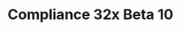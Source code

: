 ---
layout: post
title: Compliance 32x Beta 10
permalink: /compliance32x/B10
header-img: https://database.faithfulpack.net/images/website/posts/32x/B10.jpg

description: |
  Hello everybody! Today we're bringing you a bit of a smaller update, but that is overshadowed by the significance of the changes and additions! On top of adding the spooky ravager, we've improved many commonly-seen textures, such as piglins, iron bars, purpur blocks or some mob effects. Additionally, we have finally fixed the incorrect scaling of the game mode switcher, a bug that was present in the pack since forever. And of course, our journey through Bedrock UI is still continuing.

changelog:
  Added:
    Entities:
      - Ravager (Aerod)
    Bedrock UI:
      - Achievement Locked Icon ([author name redacted])
      - Lock ([author name redacted])
      - Coloured Lock Icon ([author name redacted])
      - Accesibility Glyphs ([author name redacted])
      - Keyboard and Mouse Glyphs ([author name redacted])
      - Realms Green Check ([author name redacted])
      - Missing Pack Icon ([author name redacted])
      - 5 Stars ([author name redacted])
      - Staff Picks ([author name redacted])
      - Experience Bars (Pomi108)
  Changed:
    Blocks:
      - Peony Bottom (Aerod)
      - Red Mushroom Block (Aerod)
      - Iron Bars (Nyodex)
      - Respawn Anchor ([author name redacted], Nyodex)
      - Crying Obsidian ([author name redacted], Aerod)
      - Diorite (Aerod)
      - Obsidian (Aerod, Pythagoras_314)
      - Netherrack (Aerod)
      - Purpur Block (LethalChicken)
      - Purpur Pillar (LethalChicken)
      - Magma Block (LethalChicken)
      - Flower Pot (LethalChicken)
      - Snow (Evorp)
      - Chorus Plant (LethalChicken)
      - Chorus Flower (LethalChicken)
      - Sugar Cane (LethalChicken)
    Items:
      - Ender Pearl (Aerod)
      - Empty Helmet Armour Slot (HARYA_)
      - Empty Shield Armour Slot (HARYA_)
      - Empty Chestplate Armour Slot (Fabri)
      - Popped Chorus Fruit (EachMenderKhai)
    Entities:
      - Bat (Evorp, [author name redacted])
      - Piglin (Fabri)
    Mob Effects:
      - Blindness ([author name redacted])
      - Night Vision (LethalChicken)
      - Invisibility (LethalChicken)
      - Regeneration ([author name redacted], EachMenderKhai)
      - Wither (LethalChicken)
      - Absorption ([author name redacted])
      - Resistance ([author name redacted])
      - Health Boost ([author name redacted], EachMenderKhai)
      - Instant Health (EachMenderKhai)
      - Instant Damage (EachMenderKhai)
      - Fire Resistance ([author name redacted])
      - Mining Fatigue (LethalChicken)
    Paintings:
      - Creebet (Aerod)
    Particles:
      - Heart ([author name redacted])
    Realms GUI:
      - Trial Icon ([author name redacted])
  Fixed:
    - Game mode switcher

downloads:
  Java 1.16.5:
    GitHub: https://github.com/Faithful-Resource-Pack/Faithful-Java-32x/releases/download/beta-10/Compliance-32x-Java-Beta-10.zip
    CurseForge: https://www.curseforge.com/minecraft/texture-packs/faithful-32x/download/3341254
  Bedrock 1.16.220:
    GitHub: https://github.com/Faithful-Resource-Pack/Faithful-Bedrock-32x/releases/download/beta-10/Compliance-32x-Bedrock-Beta-10.mcpack
---